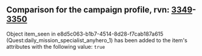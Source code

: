 ## Comparison for the campaign profile, rvn: [3349](https://github.com/PRO100KatYT/FortniteProfileRevisions/tree/main/profiles/campaign/3349%20campaign.json)-[3350](https://github.com/PRO100KatYT/FortniteProfileRevisions/tree/main/profiles/campaign/3350%20campaign.json)

Object item_seen in e8d5c063-b1b7-4514-8d28-f7cab187a615 (Quest:daily_mission_specialist_anyhero_1) has been added to the item's attributes with the following value: `true`
<br><br>
